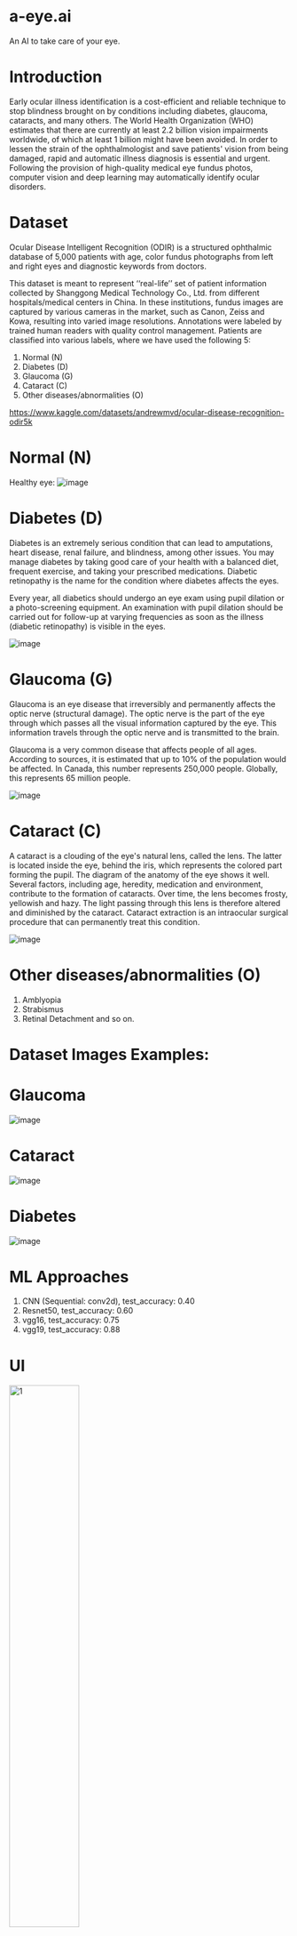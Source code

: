 # a-eye.ai
An AI to take care of your eye.


# Introduction

Early ocular illness identification is a cost-efficient and reliable technique to stop blindness brought on by conditions including diabetes, glaucoma, cataracts, and many others. The World Health Organization (WHO) estimates that there are currently at least 2.2 billion vision impairments worldwide, of which at least 1 billion might have been avoided. In order to lessen the strain of the ophthalmologist and save patients' vision from being damaged, rapid and automatic illness diagnosis is essential and urgent. Following the provision of high-quality medical eye fundus photos, computer vision and deep learning may automatically identify ocular disorders.


# Dataset
Ocular Disease Intelligent Recognition (ODIR) is a structured ophthalmic database of 5,000 patients with age, color fundus photographs from left and right eyes and diagnostic keywords from doctors.

This dataset is meant to represent ‘‘real-life’’ set of patient information collected by Shanggong Medical Technology Co., Ltd. from different hospitals/medical centers in China. In these institutions, fundus images are captured by various cameras in the market, such as Canon, Zeiss and Kowa, resulting into varied image resolutions.
Annotations were labeled by trained human readers with quality control management. Patients are classified into various labels, where we have used the following 5:

1. Normal (N)
2. Diabetes (D)
3. Glaucoma (G)
4. Cataract (C)
5. Other diseases/abnormalities (O)

https://www.kaggle.com/datasets/andrewmvd/ocular-disease-recognition-odir5k

# Normal (N)
Healthy eye:
![image](https://user-images.githubusercontent.com/83496813/183237522-aa147eba-3bcb-4d36-baa6-bbdcdce9c885.png)

# Diabetes (D)

Diabetes is an extremely serious condition that can lead to amputations, heart disease, renal failure, and blindness, among other issues. You may manage diabetes by taking good care of your health with a balanced diet, frequent exercise, and taking your prescribed medications. Diabetic retinopathy is the name for the condition where diabetes affects the eyes.

Every year, all diabetics should undergo an eye exam using pupil dilation or a photo-screening equipment. An examination with pupil dilation should be carried out for follow-up at varying frequencies as soon as the illness (diabetic retinopathy) is visible in the eyes.

![image](https://user-images.githubusercontent.com/83496813/183237104-2801e1d3-dcdf-486a-ae9c-4fa5490d5b0b.png)

# Glaucoma (G)

Glaucoma is an eye disease that irreversibly and permanently affects the optic nerve (structural damage). The optic nerve is the part of the eye through which passes all the visual information captured by the eye. This information travels through the optic nerve and is transmitted to the brain.

Glaucoma is a very common disease that affects people of all ages. According to sources, it is estimated that up to 10% of the population would be affected. In Canada, this number represents 250,000 people. Globally, this represents 65 million people.

![image](https://user-images.githubusercontent.com/83496813/183237163-2f54290a-7a19-4426-9cff-f311c9154f2e.png)

# Cataract (C)

A cataract is a clouding of the eye's natural lens, called the lens. The latter is located inside the eye, behind the iris, which represents the colored part forming the pupil. The diagram of the anatomy of the eye shows it well. Several factors, including age, heredity, medication and environment, contribute to the formation of cataracts. Over time, the lens becomes frosty, yellowish and hazy. The light passing through this lens is therefore altered and diminished by the cataract. Cataract extraction is an intraocular surgical procedure that can permanently treat this condition.

![image](https://user-images.githubusercontent.com/83496813/183237216-27385f25-50dd-4e16-bc32-ee6aacd243a4.png)

# Other diseases/abnormalities (O)
1. Amblyopia
2. Strabismus
3. Retinal Detachment and so on.

# Dataset Images Examples:

# Glaucoma
![image](https://user-images.githubusercontent.com/83496813/183253186-4b16ab49-1407-4deb-a3cc-20a25d7c4484.png)

# Cataract 
![image](https://user-images.githubusercontent.com/83496813/183253259-a71f2a29-2a08-4711-9360-ce0447c0e39f.png)

# Diabetes
![image](https://user-images.githubusercontent.com/83496813/183253379-f8d819a3-c962-49de-b179-1a5fd2be20e1.png)


# ML Approaches

1. CNN (Sequential: conv2d),              test_accuracy: 0.40
2. Resnet50,                              test_accuracy: 0.60
3. vgg16,                                test_accuracy: 0.75
4. vgg19,                                test_accuracy: 0.88


# UI

<div class="row">
  <div class="column">
    <img src="https://user-images.githubusercontent.com/83496813/183259821-ab296207-109e-458d-af80-b444b5364526.png" alt="1" style="width:50%">
  </div>
  <div class="column">
    <img src="https://user-images.githubusercontent.com/83496813/183259830-ee5efa1e-2180-4602-9a7d-2f16bbbca469.png" alt="2" style="width:50%">
  </div>
</div>
<div class="row">
  <div class="column">
    <img src="https://user-images.githubusercontent.com/83496813/183259832-62ea169e-8bd5-4e38-a12d-2b65f7c487fe.png" alt="1" style="width:50%">
  </div>
  <div class="column">
    <img src="https://user-images.githubusercontent.com/83496813/183259842-85fc60b8-6bba-4289-8c79-5f69aa94ee3e.png" alt="2" style="width:50%">
  </div>
</div>

.column {
  float: left;
  width: 33.33%;
  padding: 5px;
}

.row::after {
  content: "";
  clear: both;
  display: table;
}
